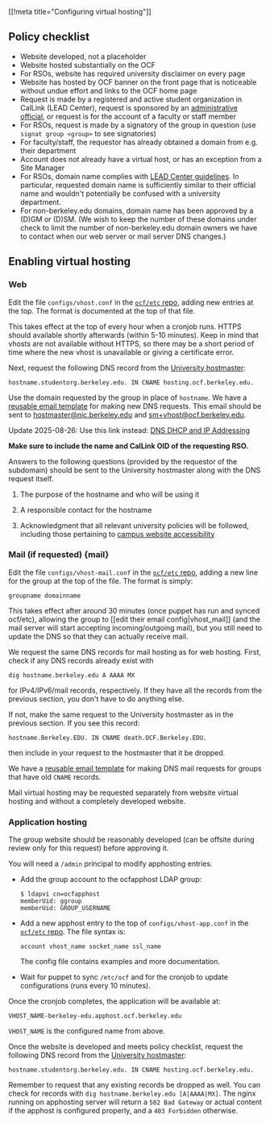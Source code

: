 [[!meta title="Configuring virtual hosting"]]

## Policy checklist

* Website developed, not a placeholder
* Website hosted substantially on the OCF
* For RSOs, website has required university disclaimer on every page
* Website has hosted by OCF banner on the front page that is noticeable without
  undue effort and links to the OCF home page
* Request is made by a registered and active student organization in CalLink
  (LEAD Center), request is sponsored by an [administrative
  official](https://compliance.berkeley.edu/delegation/principles), or request
  is for the account of a faculty or staff member
* For RSOs, request is made by a signatory of the group in question (use
  `signat group <group>` to see signatories)
* For faculty/staff, the requestor has already obtained a domain from e.g.
  their department
* Account does not already have a virtual host, or has an exception from a Site
  Manager
* For RSOs, domain name complies with [LEAD Center guidelines](https://lead.berkeley.edu/wp-content/uploads/2014/12/student-org-domain-guidelines.pdf). In
  particular, requested domain name is sufficiently similar to their official
  name and wouldn't potentially be confused with a university department.
* For non-berkeley.edu domains, domain name has been approved by a (D)GM or
  (D)SM. (We wish to keep the number of these domains under check to limit the
  number of non-berkeley.edu domain owners we have to contact when our web
  server or mail server DNS changes.)


## Enabling virtual hosting

### Web

Edit the file `configs/vhost.conf` in the [`ocf/etc` repo][ocf-etc], adding new
entries at the top. The format is documented at the top of that file.

This takes effect at the top of every hour when a cronjob runs. HTTPS should
available shortly afterwards (within 5-10 minutes). Keep in mind that vhosts
are not available without HTTPS, so there may be a short period of time where
the new vhost is unavailable or giving a certificate error.

Next, request the following DNS record from the [University
hostmaster][campus-hostmistress]:

    hostname.studentorg.berkeley.edu. IN CNAME hosting.ocf.berkeley.edu.

Use the domain requested by the group in place of `hostname`. We have a
[reusable email
template](https://templates.ocf.berkeley.edu/#hostmaster-new-domain) for making
new DNS requests. This email should be sent to hostmaster@nic.berkeley.edu
and sm+vhost@ocf.berkeley.edu.

Update 2025-08-26: Use this link instead: [DNS DHCP and IP Addressing](https://berkeley.service-now.com/itservicehub?id=sc_cat_item&sys_id=3a50d1b2974cae10b7f2f077f053afaf&sysparm_category=219af86cdb349340a785f3861d961985&catalog_id=e0d08b13c3330100c8b837659bba8fb4)

**Make sure to include the name and CalLink OID of the requesting RSO.**

Answers to the following questions (provided by the requestor of the subdomain)
should be sent to the University hostmaster along with the DNS request itself.
1. The purpose of the hostname and who will be using it

2. A responsible contact for the hostname

3. Acknowledgment that all relevant university policies will be followed, including those pertaining to [campus website accessibility][campus-accessibility]


### Mail (if requested)    {mail}

Edit the file `configs/vhost-mail.conf` in the [`ocf/etc` repo][ocf-etc],
adding a new line for the group at the top of the file. The format is simply:

    groupname domainname

This takes effect after around 30 minutes (once puppet has run and synced
ocf/etc), allowing the group to [[edit their email config|vhost_mail]] (and the
mail server will start accepting incoming/outgoing mail), but you still need to
update the DNS so that they can actually receive mail.

We request the same DNS records for mail hosting as for web hosting. First,
check if any DNS records already exist with

    dig hostname.berkeley.edu A AAAA MX

for IPv4/IPv6/mail records, respectively. If they have all the records from the
previous section, you don't have to do anything else.

If not, make the same request to the University hostmaster as in the previous
section. If you see this record:

    hostname.Berkeley.EDU. IN CNAME death.OCF.Berkeley.EDU.

then include in your request to the hostmaster that it be dropped.

We have a
[reusable email
template](https://templates.ocf.berkeley.edu/#hostmaster-add-mail) for making
DNS mail requests for groups that have old `CNAME` records.

Mail virtual hosting may be requested separately from website virtual hosting and without a completely developed website.


### Application hosting

The group website should be reasonably developed (can be offsite during review
only for this request) before approving it.

You will need a `/admin` principal to modify apphosting entries.

* Add the group account to the ocfapphost LDAP group:

      $ ldapvi cn=ocfapphost
      memberUid: ggroup
      memberUid: GROUP_USERNAME

* Add a new apphost entry to the top of `configs/vhost-app.conf` in the
  [`ocf/etc` repo][ocf-etc]. The file syntax is:

      account vhost_name socket_name ssl_name

  The config file contains examples and more documentation.

* Wait for puppet to sync `/etc/ocf` and for the cronjob to update
  configurations (runs every 10 minutes).

Once the cronjob completes, the application will be available at:

    VHOST_NAME-berkeley-edu.apphost.ocf.berkeley.edu

`VHOST_NAME` is the configured name from above.

Once the website is developed and meets policy checklist, request the following
DNS record from the [University hostmaster][campus-hostmistress]:

    hostname.studentorg.berkeley.edu. IN CNAME hosting.ocf.berkeley.edu.

Remember to request that any existing records be dropped as well. You can check
for records with `dig hostname.berkeley.edu [A|AAAA|MX]`. The nginx running on
apphosting server will return a `502 Bad Gateway` or actual content if the
apphost is configured properly, and a `403 Forbidden` otherwise.

[ocf-etc]: https://github.com/ocf/etc
[campus-hostmistress]: https://ucb.service-now.com/kb_view.do?sysparm_article=KBT0012470
[campus-accessibility]: https://dac.berkeley.edu/web-accessibility
